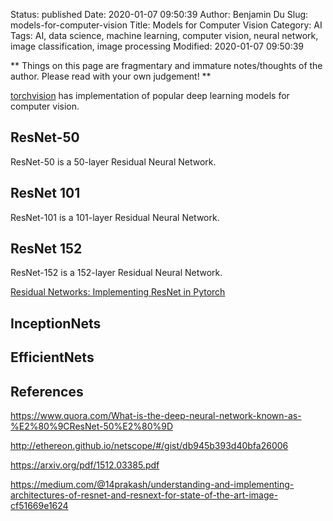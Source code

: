 Status: published
Date: 2020-01-07 09:50:39
Author: Benjamin Du
Slug: models-for-computer-vision
Title: Models for Computer Vision
Category: AI
Tags: AI, data science, machine learning, computer vision, neural network, image classification, image processing
Modified: 2020-01-07 09:50:39

**
Things on this page are fragmentary and immature notes/thoughts of the author.
Please read with your own judgement!
**

[torchvision](https://github.com/pytorch/vision)
has implementation of popular deep learning models for computer vision.

## ResNet-50
ResNet-50 is a 50-layer Residual Neural Network. 

## ResNet 101
ResNet-101 is a 101-layer Residual Neural Network. 

## ResNet 152
ResNet-152 is a 152-layer Residual Neural Network. 

[Residual Networks: Implementing ResNet in Pytorch](https://towardsdatascience.com/residual-network-implementing-resnet-a7da63c7b278)

## InceptionNets

## EfficientNets


## References

https://www.quora.com/What-is-the-deep-neural-network-known-as-%E2%80%9CResNet-50%E2%80%9D

http://ethereon.github.io/netscope/#/gist/db945b393d40bfa26006

https://arxiv.org/pdf/1512.03385.pdf

https://medium.com/@14prakash/understanding-and-implementing-architectures-of-resnet-and-resnext-for-state-of-the-art-image-cf51669e1624
